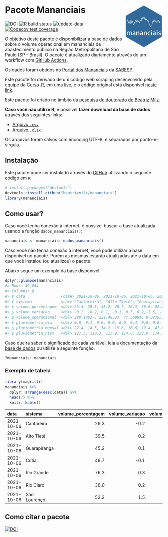
<!-- README.md is generated from README.Rmd. Please edit that file -->

# Pacote Mananciais <img src="man/figures/hexlogo.png" align="right" width = "120px"/>

<!-- badges: start -->

[![DOI](https://zenodo.org/badge/DOI/10.5281/zenodo.4733056.svg)](https://doi.org/10.5281/zenodo.4733056)
[![R build
status](https://github.com/beatrizmilz/mananciais/workflows/R-CMD-check/badge.svg)](https://github.com/beatrizmilz/mananciais/actions)
[![update-data](https://github.com/beatrizmilz/mananciais/actions/workflows/2-update_data.yaml/badge.svg)](https://github.com/beatrizmilz/mananciais/actions/workflows/2-update_data.yaml)
[![Codecov test
coverage](https://codecov.io/gh/beatrizmilz/mananciais/branch/master/graph/badge.svg)](https://codecov.io/gh/beatrizmilz/mananciais?branch=master)
<!-- badges: end -->

O objetivo deste pacote é disponibilizar a base de dados sobre o volume
operacional em mananciais de abastecimento público na Região
Metropolitana de São Paulo (SP - Brasil). O pacote é atualizado
diariamente através de um workflow com [GitHub
Actions](https://github.com/beatrizmilz/mananciais/actions).

Os dados foram obtidos no [Portal dos
Mananciais](http://mananciais.sabesp.com.br/Situacao) da
[SABESP](http://site.sabesp.com.br/site/Default.aspx).

Este pacote foi derivado de um código web scraping desenvolvido pela
equipe da [Curso-R](https://www.curso-r.com/), em uma
[live](https://youtu.be/jvZIxrMmOcQ), e o código original está
disponível [neste
link](https://github.com/curso-r/lives/blob/master/drafts/20200730_scraper_sabesp.R).

Este pacote foi criado no âmbito da [pesquisa de doutorado de Beatriz
Milz](https://beatrizmilz.github.io/tese/).

**Caso você não utilize R**, é possível **fazer download da base de
dados** através dos seguintes links:

  - [Arquivo
    `.csv`](https://github.com/beatrizmilz/mananciais/raw/master/inst/extdata/mananciais.csv)
  - [Arquivo
    `.xlsx`](https://github.com/beatrizmilz/mananciais/blob/master/inst/extdata/mananciais.xlsx?raw=true)

Os arquivos foram salvos com encoding UTF-8, e separados por
ponto-e-vírgula.

## Instalação

Este pacote pode ser instalado através do [GitHub](https://github.com/)
utilizando o seguinte código em `R`:

``` r
# install.packages("devtools")
devtools::install_github("beatrizmilz/mananciais")
library(mananciais)
```

## Como usar?

Caso você tenha conexão à internet, é possível buscar a base atualizada
usando a função `dados_mananciais()`:

``` r
mananciais <- mananciais::dados_mananciais() 
```

Caso você não tenha conexão à internet, você pode utilizar a base
disponível no pacote. Porém as mesmas estarão atualizadas até a data em
que você instalou (ou atualizou) o pacote.

Abaixo segue um exemplo da base disponível:

``` r
dplyr::glimpse(mananciais)
#> Rows: 49,044
#> Columns: 8
#> $ data                <date> 2021-10-06, 2021-10-06, 2021-10-06, 2021-10-06, 2…
#> $ sistema             <chr> "Cantareira", "Alto Tietê", "Guarapiranga", "Cotia…
#> $ volume_porcentagem  <dbl> 29.3, 39.5, 45.2, 48.7, 76.3, 36.0, 52.2, 29.5, 39…
#> $ volume_variacao     <dbl> -0.2, -0.2, 0.1, -0.1, 0.3, 0.2, 1.5, -0.1, 0.0, 0…
#> $ volume_operacional  <dbl> 288.18637, 221.48523, 77.36984, 8.02795, 85.56789,…
#> $ pluviometria_dia    <dbl> 0.0, 0.1, 0.0, 0.0, 0.0, 0.4, 0.0, 0.8, 0.5, 1.0, …
#> $ pluviometria_mensal <dbl> 27.4, 14.3, 14.2, 15.6, 16.6, 19.4, 47.8, 27.4, 14…
#> $ pluviometria_hist   <dbl> 122.3, 110.3, 113.9, 114.0, 133.0, 174.7, 140.5, 1…
```

Caso queira saber o significado de cada variável, leia a [documentação
da base de
dados](https://beatrizmilz.github.io/mananciais/reference/mananciais.html)
ou utilize a seguinte função:

``` r
?mananciais::mananciais
```

### Exemplo de tabela

``` r
library(magrittr)
mananciais %>% 
  dplyr::arrange(desc(data)) %>% 
  head(7) %>%
  knitr::kable()
```

| data       | sistema      | volume\_porcentagem | volume\_variacao | volume\_operacional | pluviometria\_dia | pluviometria\_mensal | pluviometria\_hist |
| :--------- | :----------- | ------------------: | ---------------: | ------------------: | ----------------: | -------------------: | -----------------: |
| 2021-10-06 | Cantareira   |                29.3 |            \-0.2 |           288.18637 |               0.0 |                 27.4 |              122.3 |
| 2021-10-06 | Alto Tietê   |                39.5 |            \-0.2 |           221.48523 |               0.1 |                 14.3 |              110.3 |
| 2021-10-06 | Guarapiranga |                45.2 |              0.1 |            77.36984 |               0.0 |                 14.2 |              113.9 |
| 2021-10-06 | Cotia        |                48.7 |            \-0.1 |             8.02795 |               0.0 |                 15.6 |              114.0 |
| 2021-10-06 | Rio Grande   |                76.3 |              0.3 |            85.56789 |               0.0 |                 16.6 |              133.0 |
| 2021-10-06 | Rio Claro    |                36.0 |              0.2 |             4.91516 |               0.4 |                 19.4 |              174.7 |
| 2021-10-06 | São Lourenço |                52.2 |              1.5 |            46.33375 |               0.0 |                 47.8 |              140.5 |

## Como citar o pacote

[![DOI](https://zenodo.org/badge/DOI/10.5281/zenodo.4733056.svg)](https://doi.org/10.5281/zenodo.4733056)
